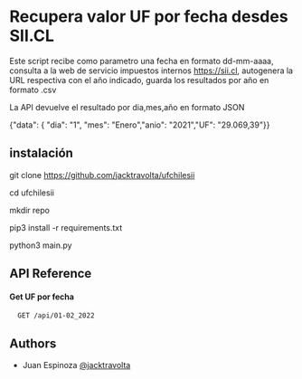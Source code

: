 
# Recupera valor UF por fecha desdes SII.CL

Este script recibe como parametro una fecha en formato dd-mm-aaaa,
consulta a la web de servicio impuestos internos https://sii.cl, 
autogenera la URL respectiva con el año indicado, guarda los resultados por año en formato .csv

La API devuelve el resultado por dia,mes,año en formato JSON

{"data": { "dia": "1", "mes": "Enero","anio": "2021","UF": "29.069,39"}}

## instalación

git clone https://github.com/jacktravolta/ufchilesii

cd ufchilesii

mkdir repo

pip3 install -r requirements.txt

python3 main.py

## API Reference

#### Get UF por fecha

```https
  GET /api/01-02_2022
```

## Authors

- Juan Espinoza [@jacktravolta](https://github.com/jacktravolta/) 
